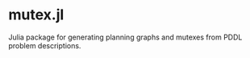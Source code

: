 # mutex.jl
Julia package for generating planning graphs and mutexes from PDDL problem descriptions. 
